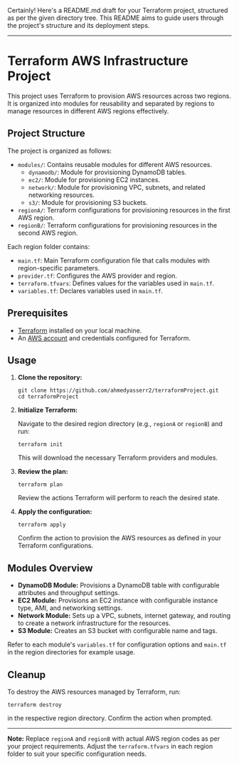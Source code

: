 Certainly! Here's a README.md draft for your Terraform project, structured as per the given directory tree. This README aims to guide users through the project's structure and its deployment steps.

---

# Terraform AWS Infrastructure Project

This project uses Terraform to provision AWS resources across two regions. It is organized into modules for reusability and separated by regions to manage resources in different AWS regions effectively.

## Project Structure

The project is organized as follows:

- `modules/`: Contains reusable modules for different AWS resources.
  - `dynamodb/`: Module for provisioning DynamoDB tables.
  - `ec2/`: Module for provisioning EC2 instances.
  - `network/`: Module for provisioning VPC, subnets, and related networking resources.
  - `s3/`: Module for provisioning S3 buckets.
- `regionA/`: Terraform configurations for provisioning resources in the first AWS region.
- `regionB/`: Terraform configurations for provisioning resources in the second AWS region.

Each region folder contains:

- `main.tf`: Main Terraform configuration file that calls modules with region-specific parameters.
- `provider.tf`: Configures the AWS provider and region.
- `terraform.tfvars`: Defines values for the variables used in `main.tf`.
- `variables.tf`: Declares variables used in `main.tf`.

## Prerequisites

- [Terraform](https://www.terraform.io/downloads.html) installed on your local machine.
- An [AWS account](https://aws.amazon.com/) and credentials configured for Terraform.

## Usage

1. **Clone the repository:**

   ```
   git clone https://github.com/ahmedyasserr2/terraformProject.git
   cd terraformProject
   ```

2. **Initialize Terraform:**

   Navigate to the desired region directory (e.g., `regionA` or `regionB`) and run:

   ```
   terraform init
   ```

   This will download the necessary Terraform providers and modules.

3. **Review the plan:**

   ```
   terraform plan
   ```

   Review the actions Terraform will perform to reach the desired state.

4. **Apply the configuration:**

   ```
   terraform apply
   ```

   Confirm the action to provision the AWS resources as defined in your Terraform configurations.

## Modules Overview

- **DynamoDB Module:** Provisions a DynamoDB table with configurable attributes and throughput settings.
- **EC2 Module:** Provisions an EC2 instance with configurable instance type, AMI, and networking settings.
- **Network Module:** Sets up a VPC, subnets, internet gateway, and routing to create a network infrastructure for the resources.
- **S3 Module:** Creates an S3 bucket with configurable name and tags.

Refer to each module's `variables.tf` for configuration options and `main.tf` in the region directories for example usage.

## Cleanup

To destroy the AWS resources managed by Terraform, run:

```
terraform destroy
```

in the respective region directory. Confirm the action when prompted.

---

**Note:** Replace `regionA` and `regionB` with actual AWS region codes as per your project requirements. Adjust the `terraform.tfvars` in each region folder to suit your specific configuration needs.
